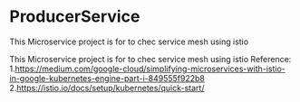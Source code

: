 # ProducerService
This Microservice project is for to chec service mesh using istio

This Microservice project is for to chec service mesh using istio Reference: 1.https://medium.com/google-cloud/simplifying-microservices-with-istio-in-google-kubernetes-engine-part-i-849555f922b8 2.https://istio.io/docs/setup/kubernetes/quick-start/
